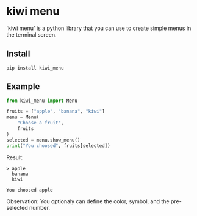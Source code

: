 # kiwi menu
'kiwi menu' is a python library that you can use to create simple menus in the terminal screen.

## Install
`pip install kiwi_menu`

## Example
```py
from kiwi_menu import Menu

fruits = ["apple", "banana", "kiwi"]
menu = Menu(
    "Choose a fruit",
    fruits
)
selected = menu.show_menu()
print("You choosed", fruits[selected])
```
Result:

```
> apple
  banana
  kiwi

You choosed apple
```

Observation: You optionaly can define the color, symbol, and the pre-selected number.